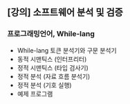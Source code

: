 ## [강의] 소프트웨어 분석 및 검증


### 프로그래밍언어, While-lang

- While-lang 토큰 분석기와 구문 분석기
- 동적 시맨틱스 (인터프리터)
- 정적 시맨틱스 (타입 검사기)
- 정적 분석 (자료 흐름 분석기)
- 정적 분석 (기호 실행)
- 예제 프로그램


